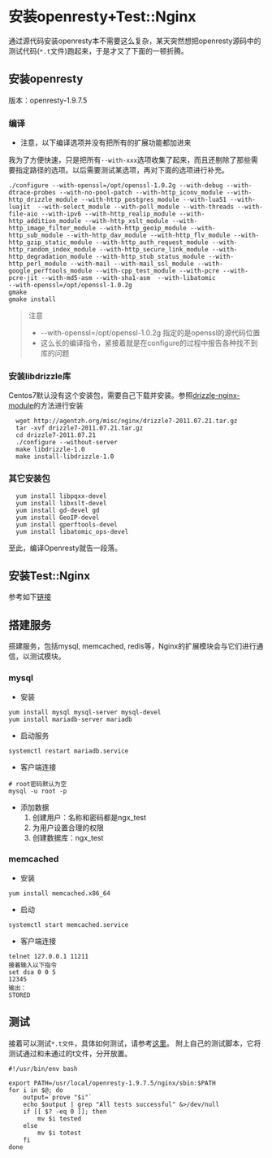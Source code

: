 # 安装openresty+Test::Nginx

通过源代码安装openresty本不需要这么复杂，某天突然想把openresty源码中的测试代码(```*.t```文件)跑起来，于是才又了下面的一顿折腾。

## 安装openresty

版本：openresty-1.9.7.5

### 编译

- 注意，以下编译选项并没有把所有的扩展功能都加进来

我为了方便快速，只是把所有```--with-xxx```选项收集了起来，而且还剔除了那些需要指定路径的选项。以后需要测试某选项，再对下面的选项进行补充。

```
./configure --with-openssl=/opt/openssl-1.0.2g --with-debug --with-dtrace-probes --with-no-pool-patch --with-http_iconv_module --with-http_drizzle_module --with-http_postgres_module --with-lua51 --with-luajit  --with-select_module --with-poll_module --with-threads --with-file-aio --with-ipv6 --with-http_realip_module --with-http_addition_module --with-http_xslt_module --with-http_image_filter_module --with-http_geoip_module --with-http_sub_module --with-http_dav_module --with-http_flv_module --with-http_gzip_static_module --with-http_auth_request_module --with-http_random_index_module --with-http_secure_link_module --with-http_degradation_module --with-http_stub_status_module --with-http_perl_module --with-mail --with-mail_ssl_module --with-google_perftools_module --with-cpp_test_module --with-pcre --with-pcre-jit --with-md5-asm --with-sha1-asm  --with-libatomic
--with-openssl=/opt/openssl-1.0.2g
gmake
gmake install
```
> 注意
>- --with-openssl=/opt/openssl-1.0.2g 指定的是openssl的源代码位置
>- 这么长的编译指令，紧接着就是在configure的过程中报告各种找不到库的问题

### 安装libdrizzle库

Centos7默认没有这个安装包，需要自己下载并安装。参照[drizzle-nginx-module](http://github.com/openresty/drizzle-nginx-module)的方法进行安装

```
  wget http://agentzh.org/misc/nginx/drizzle7-2011.07.21.tar.gz
  tar -xvf drizzle7-2011.07.21.tar.gz
  cd drizzle7-2011.07.21
  ./configure --without-server
  make libdrizzle-1.0
  make install-libdrizzle-1.0
```

### 其它安装包

```
  yum install libpqxx-devel
  yum install libxslt-devel
  yum install gd-devel gd
  yum install GeoIP-devel
  yum install gperftools-devel
  yum install libatomic_ops-devel
```

至此，编译Openresty就告一段落。

## 安装Test::Nginx

参考如下[链接](http://justcodeit.info/blog/how-to-test-openresty.html)

## 搭建服务

搭建服务，包括mysql, memcached, redis等，Nginx的扩展模块会与它们进行通信，以测试模块。

### mysql

- 安装
```
yum install mysql mysql-server mysql-devel
yum install mariadb-server mariadb
```

- 启动服务
```
systemctl restart mariadb.service
```

- 客户端连接
```
# root密码默认为空
mysql -u root -p
```

- 添加数据
  1. 创建用户：名称和密码都是ngx_test
  2. 为用户设置合理的权限
  3. 创建数据库：ngx_test

### memcached

- 安装
```
yum install memcached.x86_64
```
- 启动
```
systemctl start memcached.service
```
- 客户端连接

```
telnet 127.0.0.1 11211
接着输入以下指令
set dsa 0 0 5
12345
输出：
STORED
```

## 测试

接着可以测试```*.t文件```，具体如何测试，请参考[这里](test-nginx.md)。 附上自己的测试脚本，它将测试通过和未通过的t文件，分开放置。

```
#!/usr/bin/env bash

export PATH=/usr/local/openresty-1.9.7.5/nginx/sbin:$PATH
for i in $@; do
    output=`prove "$i"`
    echo $output | grep "All tests successful" &>/dev/null
    if [[ $? -eq 0 ]]; then
        mv $i tested
    else
        mv $i totest
    fi
done
```